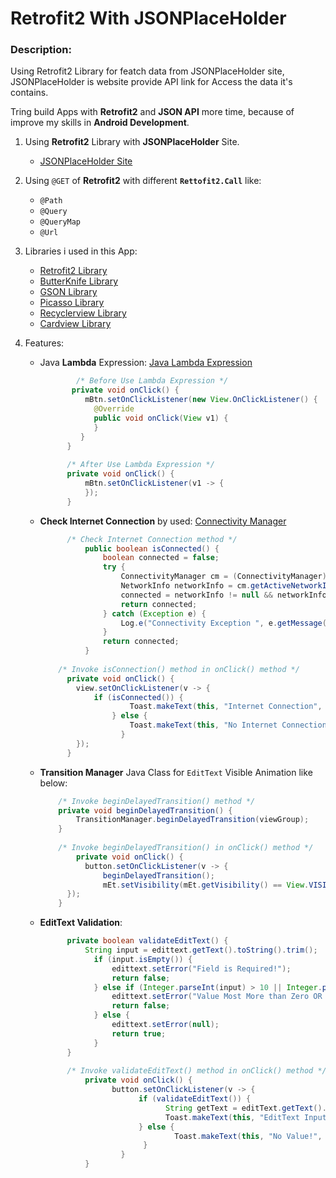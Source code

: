 # Retrofit2 With JSONPlaceHolder
### Description:
   Using Retrofit2 Library for featch data from JSONPlaceHolder site, 
     JSONPlaceHolder is website provide API link for Access the data it's contains.
  
  Tring build Apps with **Retrofit2** and **JSON API** more time, because of improve my skills in __Android Development__.    

1. Using __Retrofit2__ Library with **JSONPlaceHolder** Site.
      - [JSONPlaceHolder Site](https://jsonplaceholder.typicode.com "JSONPlaceHolder Site")
2. Using `@GET` of **Retrofit2** with different **`Rettofit2.Call`** like:
      - `@Path`
      - `@Query`
      - `@QueryMap`
      - `@Url`

3. Libraries i used in this App:      
      - [Retrofit2 Library](https://square.github.io/retrofit "Retrofit2 Library")
      - [ButterKnife Library](https://jakewharton.github.io/butterknife "ButterKnife Library")
      - [GSON Library](https://github.com/google/gson "GSON Library")
      - [Picasso Library](https://square.github.io/picasso "Picasso Library")
      - [Recyclerview Library](https://developer.android.com/guide/topics/ui/layout/recyclerview "Recyclerview Library")
      - [Cardview Library](https://developer.android.com/guide/topics/ui/layout/cardview "Cardview Library")
4. Features:
      - Java **Lambda** Expression: [Java Lambda Expression](https://android.jlelse.eu/lambda-expressions-explained-283737e87ee0 "Java Lambda Expression")
        ```java 
                /* Before Use Lambda Expression */
               private void onClick() {
                  mBtn.setOnClickListener(new View.OnClickListener() {
                    @Override
                    public void onClick(View v1) {
                    }
                 }
              }
              
              /* After Use Lambda Expression */
              private void onClick() {
                  mBtn.setOnClickListener(v1 -> {
                  });
              }  
        ```        
      - **Check Internet Connection** by used:  [Connectivity Manager](https://developer.android.com/training/monitoring-device-state/connectivity-status-type "Connectivity Manager")
          ```java
                /* Check Internet Connection method */
                    public boolean isConnected() {
                        boolean connected = false;
                        try {
                            ConnectivityManager cm = (ConnectivityManager) getApplicationContext().getSystemService(Context.CONNECTIVITY_SERVICE);
                            NetworkInfo networkInfo = cm.getActiveNetworkInfo();
                            connected = networkInfo != null && networkInfo.isAvailable() && networkInfo.isConnected();
                            return connected;
                        } catch (Exception e) {
                            Log.e("Connectivity Exception ", e.getMessage());
                        }
                        return connected;
                    }
                    
              /* Invoke isConnection() method in onClick() method */
                private void onClick() {
                  view.setOnClickListener(v -> {
                      if (isConnected()) {
                              Toast.makeText(this, "Internet Connection", Toast.LENGTH_SHORT).show();
                          } else {
                              Toast.makeText(this, "No Internet Connection", Toast.LENGTH_SHORT).show();
                            }
                  });
                }

          ```
      
      
      
      - **Transition Manager** Java Class for `EditText` Visible Animation like below:
        ```java
            /* Invoke beginDelayedTransition() method */
            private void beginDelayedTransition() {
                TransitionManager.beginDelayedTransition(viewGroup);
            }
            
            /* Invoke beginDelayedTransition() in onClick() method */
                private void onClick() {
                  button.setOnClickListener(v -> {
                      beginDelayedTransition();
                      mEt.setVisibility(mEt.getVisibility() == View.VISIBLE ? View.GONE : View.VISIBLE);
              });
            }
          ```
      
      
      - **EditText Validation**:
        ```java
              private boolean validateEditText() {
                  String input = edittext.getText().toString().trim();
                    if (input.isEmpty()) {
                        edittext.setError("Field is Required!");
                        return false;
                    } else if (Integer.parseInt(input) > 10 || Integer.parseInt(input) < 1) {
                        edittext.setError("Value Most More than Zero OR Less than 10");
                        return false;
                    } else {
                        edittext.setError(null);
                        return true;
                    }
              }
              
              /* Invoke validateEditText() method in onClick() method */
                  private void onClick() {
                        button.setOnClickListener(v -> {
                              if (validateEditText()) {
                                    String getText = editText.getText().toString().trim();
                                    Toast.makeText(this, "EditText Input is : " + getText, Toast.LENGTH_SHORT).show();
                              } else {
                                      Toast.makeText(this, "No Value!", Toast.LENGTH_SHORT).show();
                               }
                          }
                  }
          ```
        
         
          
          
          

